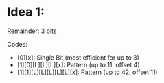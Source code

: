 # Idea 1:

Remainder: 3 bits

Codes:
- [0][x]: Single Bit (most efficient for up to 3)
- [1][0][L][L][L][x]: Pattern (up to 11, offset 4)
- [1][1][L][L][L][L][L][x]: Pattern (up to 42, offset 11)